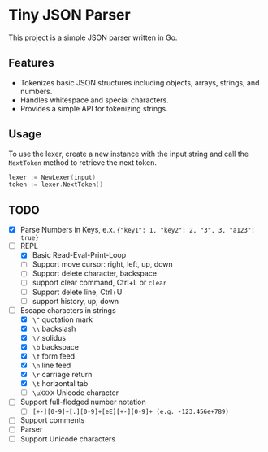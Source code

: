 # Tiny JSON Parser

This project is a simple JSON parser written in Go.

## Features

- Tokenizes basic JSON structures including objects, arrays, strings, and numbers.
- Handles whitespace and special characters.
- Provides a simple API for tokenizing strings.

## Usage

To use the lexer, create a new instance with the input string and call the `NextToken` method to retrieve the next token.

```go
lexer := NewLexer(input)
token := lexer.NextToken()
```

## TODO

- [x] Parse Numbers in Keys, e.x. `{"key1": 1, "key2": 2, "3", 3, "a123": true}`
- [ ] REPL
  - [x] Basic Read-Eval-Print-Loop
  - [ ] Support move cursor: right, left, up, down
  - [ ] Support delete character, backspace
  - [ ] support clear command, Ctrl+L or `clear`
  - [ ] Support delete line, Ctrl+U
  - [ ] support history, up, down
- [ ] Escape characters in strings
  - [x] `\"` quotation mark
  - [x] `\\` backslash
  - [x] `\/` solidus
  - [x] `\b` backspace
  - [x] `\f` form feed
  - [x] `\n` line feed
  - [x] `\r` carriage return
  - [x] `\t` horizontal tab
  - [ ] `\uXXXX` Unicode character
- [ ] Support full-fledged number notation
  - [ ] `[+-][0-9]+[.][0-9]+[eE][+-][0-9]+ (e.g. -123.456e+789)`
- [ ] Support comments
- [ ] Parser
- [ ] Support Unicode characters

